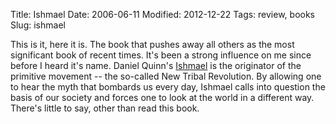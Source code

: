 Title: Ishmael
Date: 2006-06-11
Modified: 2012-12-22
Tags: review, books
Slug: ishmael

This is it, here it is. The book that pushes away all others as the most significant book of recent times. It's been a strong influence on me since before I heard it's name. Daniel Quinn's <a href="http://www.amazon.com/gp/product/0553375407/sr=8-1/qid=1150078400/ref=pd_bbs_1/103-0583809-1445456?%5Fencoding=UTF8" >Ishmael</a> is the originator of the primitive movement -- the so-called New Tribal Revolution. By allowing one to hear the myth that bombards us every day, Ishmael calls into question the basis of our society and forces one to look at the world in a different way.
There's little to say, other than read this book.
